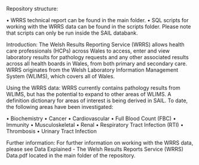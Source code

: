 Repository structure:

•	WRRS technical report can be found in the main folder.
•	SQL scripts for working with the WRRS data can be found in the scripts folder. Please note that scripts can only be run inside the SAIL databank.

Introduction:
The Welsh Results Reporting Service (WRRS) allows health care professionals (HCPs) across Wales to access, enter and view laboratory results for pathology requests and any other associated results across all health boards in Wales, from both primary and secondary care. WRRS originates from the Welsh Laboratory Information Management System (WLIMS), which covers all of Wales. 

Using the WRRS data:
WRRS currently contains pathology results from WLIMS, but has the potential to expand to other areas of WLIMS. A definition dictionary for areas of interest is being derived in SAIL. To date, the following areas have been investigated:

•	Biochemistry
•	Cancer
•	Cardiovascular 
•	Full Blood Count (FBC)
•	Immunity
•	Musculoskeletal
•	Renal
•	Respiratory Tract Infection (RTI) 
•	Thrombosis
•	Urinary Tract Infection

Further information:
For further information on working with the WRRS data, please see Data Explained - The Welsh Results Reports Service (WRRS) Data.pdf located in the main folder of the repository.
